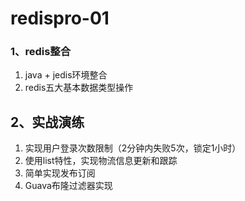 # redispro-01
### 1、redis整合
1. java + jedis环境整合
2. redis五大基本数据类型操作
## 2、实战演练
1. 实现用户登录次数限制（2分钟内失败5次，锁定1小时）
2. 使用list特性，实现物流信息更新和跟踪
3. 简单实现发布订阅
4. Guava布隆过滤器实现
